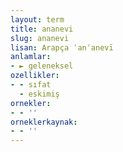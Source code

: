 ```yaml
---
layout: term
title: ananevi
slug: ananevi
lisan: Arapça ʿanʿanevī
anlamlar:
- ► geleneksel
ozellikler:
- - sıfat
  - eskimiş
ornekler:
- - ''
orneklerkaynak:
- - ''
---
```

